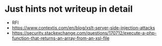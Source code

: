# Just hints not writeup in detail

- RFI
- https://www.contextis.com/en/blog/xslt-server-side-injection-attacks
- https://security.stackexchange.com/questions/170712/execute-a-php-function-that-returns-an-array-from-an-xsl-file
